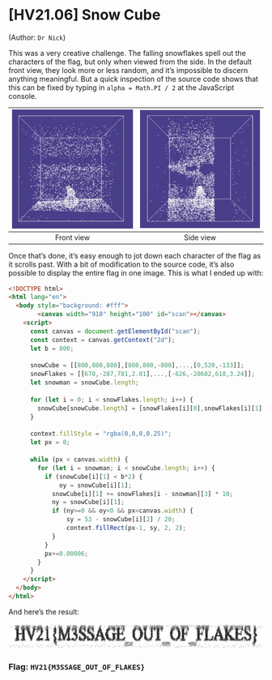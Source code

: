 # [HV21.06] Snow Cube
(Author: `Dr Nick`)

This was a very creative challenge. The falling snowflakes spell out the characters of the flag, but only when viewed from the side. In the default front view, they look more or less random, and it’s impossible to discern anything meaningful. But a quick inspection of the source code shows that this can be fixed by typing in `alpha = Math.PI / 2` at the JavaScript console.

| ![](snow-front.jpg) | ![](snow-side.jpg) |
| :---: | :---: |
| Front view | Side view |


Once that’s done, it’s easy enough to jot down each character of the flag as it scrolls past. With a bit of modification to the source code, it’s also possible to display the entire flag in one image. This is what I ended up with:

```html
<!DOCTYPE html>
<html lang="en">
  <body style="background: #fff">
        <canvas width="910" height="100" id="scan"></canvas>
    <script>
      const canvas = document.getElementById("scan");
      const context = canvas.getContext("2d");
      let b = 800;

      snowCube = [[800,800,800],[800,800,-800],...,[0,520,-133]];
      snowFlakes = [[670,-287,781,2.01],...,[-626,-20682,618,3.24]];
      let snowman = snowCube.length;

      for (let i = 0; i < snowFlakes.length; i++) {
        snowCube[snowCube.length] = [snowFlakes[i][0],snowFlakes[i][1],snowFlakes[i][2]];
      }

      context.fillStyle = "rgba(0,0,0,0.25)";
      let px = 0;

      while (px < canvas.width) {
        for (let i = snowman; i < snowCube.length; i++) {
          if (snowCube[i][1] < b*2) {
              oy = snowCube[i][1];
            snowCube[i][1] += snowFlakes[i - snowman][3] * 10;
            ny = snowCube[i][1];
            if (ny>=0 && oy<0 && px<canvas.width) {
                sy = 53 - snowCube[i][2] / 20;
                context.fillRect(px-1, sy, 2, 2);
            }
          }
          px+=0.00006;
        }
      }
    </script>
  </body>
</html>
```

And here’s the result:

![](snow-flag.jpg)

### Flag: `HV21{M3SSAGE_OUT_OF_FLAKES}`
